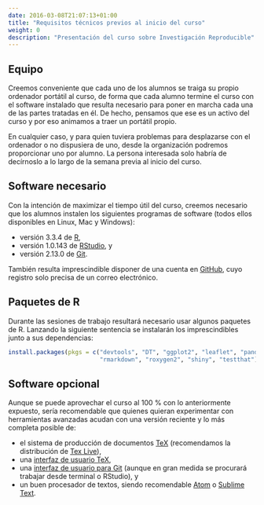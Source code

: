 ```yaml
---
date: 2016-03-08T21:07:13+01:00
title: "Requisitos técnicos previos al inicio del curso"
weight: 0
description: "Presentación del curso sobre Investigación Reproducible"
---
```


## Equipo

Creemos conveniente que cada uno de los alumnos se traiga su propio ordenador portátil al curso, de forma que cada alumno termine el curso con el software instalado que resulta necesario para poner en marcha cada una de las partes tratadas en él. De hecho, pensamos que ese es un activo del curso y por eso animamos a traer un portátil propio.

En cualquier caso, y para quien tuviera problemas para desplazarse con el ordenador o no dispusiera de uno, desde la organización podremos proporcionar uno por alumno. La persona interesada solo habría de decírnoslo a lo largo de la semana previa al inicio del curso.

## Software necesario

Con la intención de maximizar el tiempo útil del curso, creemos necesario que los alumnos instalen los siguientes programas de software (todos ellos disponibles en Linux, Mac y Windows):

- versión 3.3.4 de [R](https://cran.r-project.org/),
- versión 1.0.143 de [RStudio](https://www.rstudio.com/products/rstudio/download/), y
- versión 2.13.0 de [Git](https://git-scm.com/downloads).

También resulta imprescindible disponer de una cuenta en [GitHub](https://github.com/), cuyo registro solo precisa de un correo electrónico.

## Paquetes de R

Durante las sesiones de trabajo resultará necesario usar algunos paquetes de R. Lanzando la siguiente sentencia se instalarán los imprescindibles junto a sus dependencias:

```r
install.packages(pkgs = c("devtools", "DT", "ggplot2", "leaflet", "pander", "plotly",
                          "rmarkdown", "roxygen2", "shiny", "testthat"))
```

## Software opcional

Aunque se puede aprovechar el curso al 100 % con lo anteriormente expuesto, sería recomendable que quienes quieran experimentar con herramientas avanzadas acudan con una versión reciente y lo más completa posible de:

- el sistema de producción de documentos [TeX](https://es.wikipedia.org/wiki/TeX) (recomendamos la distribución de [Tex Live](https://tug.org/texlive/acquire-netinstall.html)),
- una [interfaz de usuario TeX](http://www.texstudio.org/),
- una [interfaz de usuario para Git](https://git-scm.com/downloads/guis) (aunque en gran medida se procurará trabajar desde terminal o RStudio), y
- un buen procesador de textos, siendo recomendable [Atom](https://atom.io/) o [Sublime Text](https://www.sublimetext.com/).
